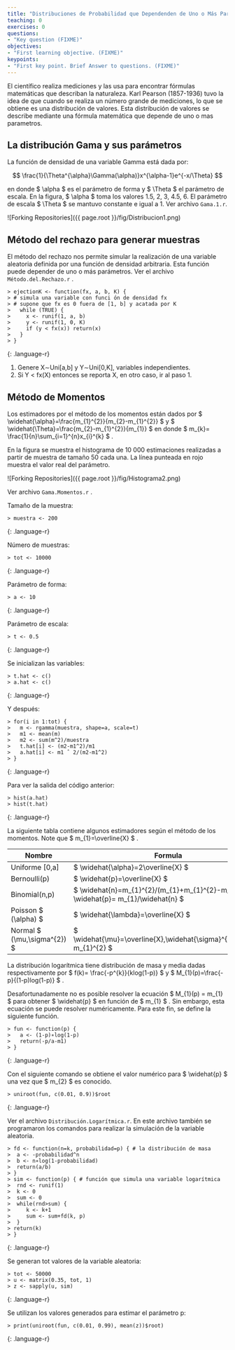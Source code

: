 ```yaml
---
title: "Distribuciones de Probabilidad que Dependenden de Uno o Más Parámetros"
teaching: 0
exercises: 0
questions:
- "Key question (FIXME)"
objectives:
- "First learning objective. (FIXME)"
keypoints:
- "First key point. Brief Answer to questions. (FIXME)"
---
```


El científico realiza mediciones y las usa para encontrar fórmulas matemáticas que describan la naturaleza. Karl Pearson (1857-1936) tuvo la idea de que cuando se realiza un número grande de mediciones, lo que se obtiene es una distribución de valores. Esta distribución de valores se describe mediante una fórmula matemática que depende de uno o mas parametros.

## La distribución Gama y sus parámetros
La función de densidad de una variable Gamma está dada por:

$$ \frac{1}{\Theta^{\alpha}\Gamma(\alpha)}x^{\alpha-1}e^{-x/\Theta} $$

en donde $ \alpha $ es el parámetro de forma y $ \Theta $ el parámetro de escala. En la figura, $ \alpha $ toma los valores 1.5, 2, 3, 4.5, 6. El parámetro de escala $ \Theta $ se mantuvo constante e igual a 1. Ver archivo `Gama.1.r`.

![Forking Repositories]({{ page.root }}/fig/Distribucion1.png)

## Método del rechazo para generar muestras
El método del rechazo nos permite simular la realización de una variable aleatoria definida por una función de densidad arbitraria. Esta función puede depender de uno o más parámetros. Ver el archivo `Método.del.Rechazo.r` .

~~~
> ejectionK <- function(fx, a, b, K) {
> # simula una variable con funci ́on de densidad fx
> # supone que fx es 0 fuera de [1, b] y acatada por K
>   while (TRUE) {
>     x <- runif(1, a, b)
>     y <- runif(1, 0, K)
>     if (y < fx(x)) return(x)
>   }
> }
~~~
{: .language-r}

1. Genere X∼Uni[a,b] y Y∼Uni[0,K], variables independientes.
2. Si Y < fx(X) entonces se reporta X, en otro caso, ir al paso 1.

## Método de Momentos
Los estimadores por el método de los momentos están dados por $ \widehat{\alpha}=\frac{m_{1}^{2}}{m_{2}-m_{1}^{2}} $ y $ \widehat{\Theta}=\frac{m_{2}-m_{1}^{2}}{m_{1}} $ en donde $ m_{k}= \frac{1}{n}\sum_{i=1}^{n}x_{i}^{k} $ .

En la figura se muestra el histograma de 10 000 estimaciones realizadas a partir de muestra de tamaño 50 cada una. La línea punteada en rojo muestra el valor real del parámetro.

![Forking Repositories]({{ page.root }}/fig/Histograma2.png)

Ver archivo `Gama.Momentos.r` .

Tamaño de la muestra:
~~~
> muestra <- 200
~~~
{: .language-r}

Número de muestras:
~~~
> tot <- 10000
~~~
{: .language-r}

Parámetro de forma:
~~~
> a <- 10
~~~
{: .language-r}

Parámetro de escala:
~~~
> t <- 0.5
~~~
{: .language-r}

Se inicializan las variables:
~~~
> t.hat <- c()
> a.hat <- c()
~~~
{: .language-r}

Y después:
~~~
> for(i in 1:tot) {
>   m <- rgamma(muestra, shape=a, scale=t)
>   m1 <- mean(m)
>   m2 <- sum(m^2)/muestra
>   t.hat[i] <- (m2-m1^2)/m1
>   a.hat[i] <- m1 ˆ 2/(m2-m1^2)
> }
~~~
{: .language-r}

Para ver la salida del código anterior:
~~~
> hist(a.hat)
> hist(t.hat)
~~~
{: .language-r}

La siguiente tabla contiene algunos estimadores según el método de los momentos. Note que $ m_{1}=\overline{X} $ .

| Nombre   | Formula |
| ------- | ----------- |
| Uniforme [0,a] | $ \widehat{\alpha}=2\overline{X} $ |
| Bernoulli(p) | $ \widehat{p}=\overline{X} $ |
| Binomial(n,p) | $ \widehat{n}=m_{1}^{2}/(m_{1}+m_{1}^{2}-m_{2}), \widehat{p}= m_{1}/\widehat{n} $  |
| Poisson $ (\alpha) $ | $ \widehat{\lambda}=\overline{X} $ |
| Normal $ (\mu,\sigma^{2}) $ | $ \widehat{\mu}=\overline{X},\widehat{\sigma}^{2}=m_{2}-m_{1}^{2} $ |

La distribución logarítmica tiene distribución de masa y media dadas respectivamente por $ f(k)= \frac{-p^{k}}{klog(1-p)} $ y $ M_{1}(p)=\frac{-p}{(1-p)log(1-p)} $ .

Desafortunadamente no es posible resolver la ecuación $ M_{1}(p) = m_{1} $ para obtener $ \widehat{p} $ en función de $ m_{1} $ . Sin embargo, esta ecuación se puede resolver numéricamente. Para este fin, se define la siguiente función.

~~~
> fun <- function(p) {
>   a <- (1-p)∗log(1-p)
>   return(-p/a-m1)
> }
~~~
{: .language-r}
 
 Con el siguiente comando se obtiene el valor numérico para $ \widehat{p} $ una vez que $ m_{2} $ es conocido.
 
~~~
> uniroot(fun, c(0.01, 0.9))$root
~~~
{: .language-r}

Ver el archivo `Distribución.Logarítmica.r`. En este archivo también se programaron los comandos para realizar la simulación de la variable aleatoria.

~~~
> fd <- function(n=k, probabilidad=p) { # la distribución de masa
>  a <- -probabilidad^n
>  b <- n∗log(1-probabilidad)
>  return(a/b)
> }
> sim <- function(p) { # función que simula una variable logarítmica
>  rnd <- runif(1)
>  k <- 0
>  sum <- 0
>  while(rnd>sum) {
>     k <- k+1
>     sum <- sum+fd(k, p) 
>  }
> return(k)
> }
~~~
{: .language-r}

Se generan tot valores de la variable aleatoria:

~~~
> tot <- 50000
> u <- matrix(0.35, tot, 1)
> z <- sapply(u, sim)
~~~
{: .language-r}

Se utilizan los valores generados para estimar el parámetro p:

~~~
> print(uniroot(fun, c(0.01, 0.99), mean(z))$root)
~~~
{: .language-r}
